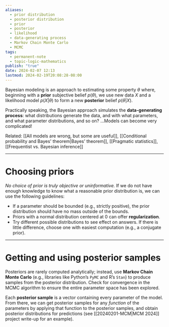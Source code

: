 ```yaml
---
aliases:
  - prior distribution
  - posterior distribution
  - prior
  - posterior
  - likelihood
  - data-generating process
  - Markov Chain Monte Carlo
  - MCMC
tags:
  - permanent-note
  - topic-logic-mathematics
publish: "true"
date: 2024-02-07 12:13
lastmod: 2024-02-19T20:08:28-08:00
---
```

Bayesian modeling is an approach to estimating some property $\theta$ where, beginning with a **prior** subjective belief $p(\theta)$, we use new data $X$ and a likelihood model $p(X | \theta)$ to form a new **posterior** belief $p(\theta | X)$. 

Practically speaking, the Bayesian approach simulates the **data-generating process**: what distributions generate the data, and with what parameters, and what parameter distributions, and so on? …Models can become very complicated!

Related: [[All models are wrong, but some are useful]], [[Conditional probability and Bayes' theorem|Bayes' theorem]], [[Pragmatic statistics]], [[Frequentist vs. Bayesian inference]]

---
# Choosing priors

*No choice of prior is truly objective or uninformative.* If we do not have enough knowledge to know what a reasonable prior distribution is, we can use the following guidelines:
- If a parameter should be bounded (e.g., strictly positive), the prior distribution should have no mass outside of the bounds.
- Priors with a normal distribution centered at 0 can offer **regularization**.
- Try different possible distributions to see effect on answers. If there is little difference, choose one with easiest computation (e.g., a conjugate prior).

---
# Getting and using posterior samples

Posteriors are rarely computed analytically; instead, use **Markov Chain Monte Carlo** (e.g., libraries like Python’s `PyMC` and R’s `Stan`) to produce samples from the posterior distribution. Check for convergence in the MCMC algorithm to ensure the entire parameter space has been explored.

Each **posterior sample** is a vector containing every parameter of the model. From there, we can get posterior samples for any *function* of the parameters by applying that function to the posterior samples, and obtain posterior distributions for predictions (see [[20240201-MCM|MCM 2024]] project write-up for an example).